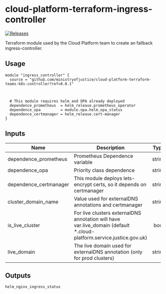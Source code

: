 # cloud-platform-terraform-ingress-controller

[![Releases](https://img.shields.io/github/release/ministryofjustice/cloud-platform-terraform-k8s-ingress-controller/all.svg?style=flat-square)](https://github.com/ministryofjustice/cloud-platform-terraform-k8s-ingress-controller/releases)

Terraform module used by the Cloud Platform team to create an fallback ingress-controller.

## Usage

```hcl
module "ingress_controller" {
  source = "github.com/ministryofjustice/cloud-platform-terraform-teams-k8s-controller?ref=0.0.1"



  # This module requires helm and OPA already deployed
  dependence_prometheus  = helm_release.prometheus_operator
  dependence_opa         = module.opa.helm_opa_status
  dependence_certmanager = helm_release.cert-manager
}
```

## Inputs

| Name                            | Description                                                   | Type | Default | Required |
|---------------------------------|---------------------------------------------------------------|:----:|:-------:|:--------:|
| dependence_prometheus  | Prometheus Dependence variable                                         | string   |       | yes |
| dependence_opa         | Priority class dependence                                              | string   |       | yes |
| dependence_certmanager | This module deploys lets-encrypt certs, so it depends on certmanager   | string   |       | yes |
| cluster_domain_name    | Value used for externalDNS annotations and certmanager                 | string   |       | yes |
| is_live_cluster        | For live clusters externalDNS annotation will have var.live_domain (default *.cloud-platform.service.justice.gov.uk) | bool   |   false    | yes |
| live_domain            | The live domain used for externalDNS annotation (only for prod clusters) | string   |  cloud-platform.service.justice.gov.uk  | no |

## Outputs

```
helm_nginx_ingress_status
```
